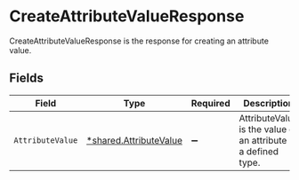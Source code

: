 # CreateAttributeValueResponse

CreateAttributeValueResponse is the response for creating an attribute value.


## Fields

| Field                                                                  | Type                                                                   | Required                                                               | Description                                                            |
| ---------------------------------------------------------------------- | ---------------------------------------------------------------------- | ---------------------------------------------------------------------- | ---------------------------------------------------------------------- |
| `AttributeValue`                                                       | [*shared.AttributeValue](../../../pkg/models/shared/attributevalue.md) | :heavy_minus_sign:                                                     | AttributeValue is the value of an attribute of a defined type.         |